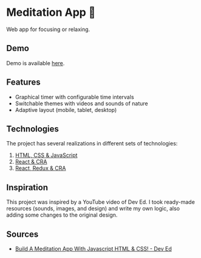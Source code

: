 # Meditation App :herb:

Web app for focusing or relaxing.

## Demo

Demo is available [here](https://daryabratova.github.io/Meditation-App/).

## Features

- Graphical timer with configurable time intervals
- Switchable themes with videos and sounds of nature
- Adaptive layout (mobile, tablet, desktop)

## Technologies

The project has several realizations in different sets of technologies:

1. [HTML, CSS & JavaScript](packages/vanilla-js/README.md)
2. [React & CRA](packages/react-app/README.md)
3. [React, Redux & CRA](packages/react-redux-app/README.md)

## Inspiration

This project was inspired by a YouTube video of Dev Ed. I took ready-made resources (sounds, images, and design) and write my own logic, also adding some changes to the original design.

## Sources

- [Build A Meditation App With Javascript HTML & CSS! - Dev Ed](https://youtu.be/oMBXdZzYqEk)
